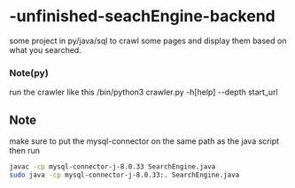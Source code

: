 # -unfinished-seachEngine-backend
some project in py/java/sql to crawl some pages and display them based on what you searched.

### Note(py)
run the crawler like this
/bin/python3 crawler.py -h[help] --depth start_url

## Note
make sure to put the mysql-connector on the same path as the java script
then run 
```bash
javac -cp mysql-connector-j-8.0.33 SearchEngine.java
sudo java -cp mysql-connector-j-8.0.33:. SearchEngine.java
```


